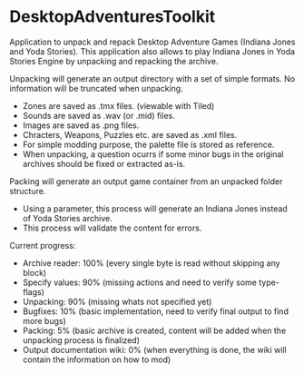 # DesktopAdventuresToolkit
Application to unpack and repack Desktop Adventure Games (Indiana Jones and Yoda Stories).
This application also allows to play Indiana Jones in Yoda Stories Engine by unpacking and repacking the archive.

Unpacking will generate an output directory with a set of simple formats. No information will be truncated when unpacking.
- Zones are saved as .tmx files. (viewable with Tiled)
- Sounds are saved as .wav (or .mid) files.
- Images are saved as .png files.
- Chracters, Weapons, Puzzles etc. are saved as .xml files.
- For simple modding purpose, the palette file is stored as reference.
- When unpacking, a question ocurrs if some minor bugs in the original archives should be fixed or extracted as-is.

Packing will generate an output game container from an unpacked folder structure.
- Using a parameter, this process will generate an Indiana Jones instead of Yoda Stories archive.
- This process will validate the content for errors.

Current progress:
- Archive reader: 100% (every single byte is read without skipping any block)
- Specify values: 90% (missing actions and need to verify some type-flags)
- Unpacking: 90% (missing whats not specified yet)
- Bugfixes: 10% (basic implementation, need to verify final output to find more bugs)
- Packing: 5% (basic archive is created, content will be added when the unpacking process is finalized)
- Output documentation wiki: 0% (when everything is done, the wiki will contain the information on how to mod)
